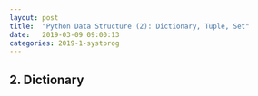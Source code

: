```yaml
---
layout: post
title:  "Python Data Structure (2): Dictionary, Tuple, Set"
date:   2019-03-09 09:00:13
categories: 2019-1-systprog
---
```


## 2. Dictionary





